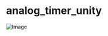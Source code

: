 # analog_timer_unity

![Image](https://github.com/user-attachments/assets/d4cd1212-4301-48f4-8662-7a3b2a6951ad)

